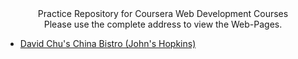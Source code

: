 <div align="center">Practice Repository for Coursera Web Development Courses</div>

<div align="center">Please use the complete address to view the Web-Pages.</div>



- [David Chu's China Bistro (John's Hopkins)](https://adityasingh2509.github.io/coursera/johns-hopkins-web-dev/final_site)
